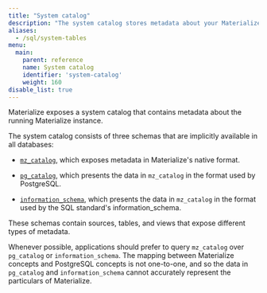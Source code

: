 ```yaml
---
title: "System catalog"
description: "The system catalog stores metadata about your Materialize instance."
aliases:
  - /sql/system-tables
menu:
  main:
    parent: reference
    name: System catalog
    identifier: 'system-catalog'
    weight: 160
disable_list: true
---
```


Materialize exposes a system catalog that contains metadata about the running
Materialize instance.

The system catalog consists of three schemas that are implicitly available in
all databases:

  * [`mz_catalog`](mz_catalog), which exposes metadata in Materialize's
    native format.

  * [`pg_catalog`](pg_catalog), which presents the data in `mz_catalog` in
    the format used by PostgreSQL.

  * [`information_schema`](information_schema), which presents the data in
    `mz_catalog` in the format used by the SQL standard's information_schema.

These schemas contain sources, tables, and views that expose different
types of metadata.

Whenever possible, applications should prefer to query `mz_catalog` over
`pg_catalog` or `information_schema`. The mapping between Materialize concepts
and PostgreSQL concepts is not one-to-one, and so the data in `pg_catalog`
and `information_schema` cannot accurately represent the particulars of Materialize.
